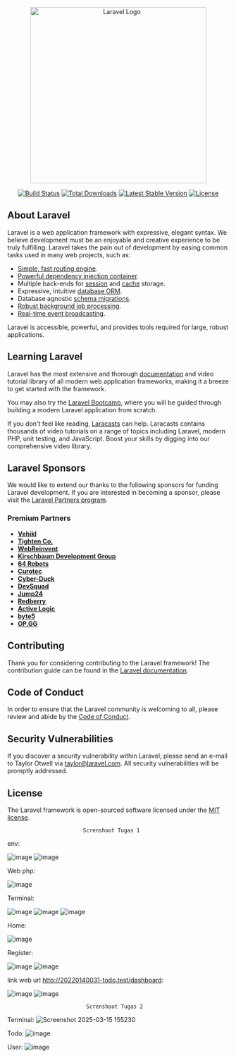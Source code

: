 <p align="center"><a href="https://laravel.com" target="_blank"><img src="https://raw.githubusercontent.com/laravel/art/master/logo-lockup/5%20SVG/2%20CMYK/1%20Full%20Color/laravel-logolockup-cmyk-red.svg" width="400" alt="Laravel Logo"></a></p>

<p align="center">
<a href="https://github.com/laravel/framework/actions"><img src="https://github.com/laravel/framework/workflows/tests/badge.svg" alt="Build Status"></a>
<a href="https://packagist.org/packages/laravel/framework"><img src="https://img.shields.io/packagist/dt/laravel/framework" alt="Total Downloads"></a>
<a href="https://packagist.org/packages/laravel/framework"><img src="https://img.shields.io/packagist/v/laravel/framework" alt="Latest Stable Version"></a>
<a href="https://packagist.org/packages/laravel/framework"><img src="https://img.shields.io/packagist/l/laravel/framework" alt="License"></a>
</p>

## About Laravel

Laravel is a web application framework with expressive, elegant syntax. We believe development must be an enjoyable and creative experience to be truly fulfilling. Laravel takes the pain out of development by easing common tasks used in many web projects, such as:

- [Simple, fast routing engine](https://laravel.com/docs/routing).
- [Powerful dependency injection container](https://laravel.com/docs/container).
- Multiple back-ends for [session](https://laravel.com/docs/session) and [cache](https://laravel.com/docs/cache) storage.
- Expressive, intuitive [database ORM](https://laravel.com/docs/eloquent).
- Database agnostic [schema migrations](https://laravel.com/docs/migrations).
- [Robust background job processing](https://laravel.com/docs/queues).
- [Real-time event broadcasting](https://laravel.com/docs/broadcasting).

Laravel is accessible, powerful, and provides tools required for large, robust applications.

## Learning Laravel

Laravel has the most extensive and thorough [documentation](https://laravel.com/docs) and video tutorial library of all modern web application frameworks, making it a breeze to get started with the framework.

You may also try the [Laravel Bootcamp](https://bootcamp.laravel.com), where you will be guided through building a modern Laravel application from scratch.

If you don't feel like reading, [Laracasts](https://laracasts.com) can help. Laracasts contains thousands of video tutorials on a range of topics including Laravel, modern PHP, unit testing, and JavaScript. Boost your skills by digging into our comprehensive video library.

## Laravel Sponsors

We would like to extend our thanks to the following sponsors for funding Laravel development. If you are interested in becoming a sponsor, please visit the [Laravel Partners program](https://partners.laravel.com).

### Premium Partners

- **[Vehikl](https://vehikl.com/)**
- **[Tighten Co.](https://tighten.co)**
- **[WebReinvent](https://webreinvent.com/)**
- **[Kirschbaum Development Group](https://kirschbaumdevelopment.com)**
- **[64 Robots](https://64robots.com)**
- **[Curotec](https://www.curotec.com/services/technologies/laravel/)**
- **[Cyber-Duck](https://cyber-duck.co.uk)**
- **[DevSquad](https://devsquad.com/hire-laravel-developers)**
- **[Jump24](https://jump24.co.uk)**
- **[Redberry](https://redberry.international/laravel/)**
- **[Active Logic](https://activelogic.com)**
- **[byte5](https://byte5.de)**
- **[OP.GG](https://op.gg)**

## Contributing

Thank you for considering contributing to the Laravel framework! The contribution guide can be found in the [Laravel documentation](https://laravel.com/docs/contributions).

## Code of Conduct

In order to ensure that the Laravel community is welcoming to all, please review and abide by the [Code of Conduct](https://laravel.com/docs/contributions#code-of-conduct).

## Security Vulnerabilities

If you discover a security vulnerability within Laravel, please send an e-mail to Taylor Otwell via [taylor@laravel.com](mailto:taylor@laravel.com). All security vulnerabilities will be promptly addressed.

## License

The Laravel framework is open-sourced software licensed under the [MIT license](https://opensource.org/licenses/MIT).


                            Screnshoot Tugas 1
env:

![image](https://github.com/user-attachments/assets/13380cca-3868-4712-b2d8-5e8aaa9bf504)
![image](https://github.com/user-attachments/assets/1802a7e5-18ac-4e1c-ba0c-d2103b147cde)


Web php:

![image](https://github.com/user-attachments/assets/e4f75559-3ea8-4766-afa7-067fbe374233)
	 

Terminal:

![image](https://github.com/user-attachments/assets/1fa9a2f9-ff03-4242-b5e9-2e04098b11a8)
![image](https://github.com/user-attachments/assets/eb7a5b88-810c-43f4-b8d6-6763ddbdbf78)
![image](https://github.com/user-attachments/assets/6f7de667-821e-46a9-97bd-52bdd2a2fec5)


Home:

![image](https://github.com/user-attachments/assets/2057fd4f-1ad3-4062-90f5-1ad13fa801fd)


Register:

![image](https://github.com/user-attachments/assets/71bfc456-d7fd-4c3c-86b5-78e22a1fde13)
![image](https://github.com/user-attachments/assets/c0e65490-0056-43f8-8ff3-81251ac991d3)


link web url http://20220140031-todo.test/dashboard:

![image](https://github.com/user-attachments/assets/d23c8e22-7a14-4036-b747-ea5bf87af0b3)
![image](https://github.com/user-attachments/assets/2e440674-d815-44a8-942f-40f5a2e3d9e4)


                             Screnshoot Tugas 2

Terminal:
![Screenshot 2025-03-15 155230](https://github.com/user-attachments/assets/b07417f5-e30c-4cc8-b409-7316e36a4b4b)

Todo:
![image](https://github.com/user-attachments/assets/5046049b-fae1-4084-bec6-6459a8b13096)

User: 
![image](https://github.com/user-attachments/assets/8abaa13e-68fb-43bb-ab09-43cdd592ff3d)

 
